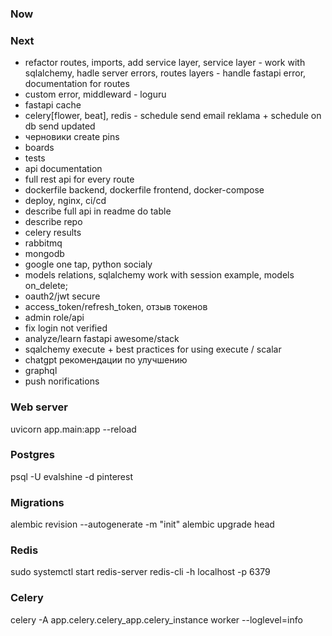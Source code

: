### Now


### Next
- refactor routes, imports, add service layer, service layer - work with sqlalchemy, hadle server errors, routes layers - handle fastapi error, documentation for routes
- custom error, middleward - loguru
- fastapi cache
- celery[flower, beat], redis - schedule send email reklama + schedule on db send updated
- черновики create pins
- boards
- tests
- api documentation
- full rest api for every route
- dockerfile backend, dockerfile frontend, docker-compose
- deploy, nginx, ci/cd
- describe full api in readme do table
- describe repo
- celery results
- rabbitmq
- mongodb
- google one tap, python socialу
- models relations, sqlalchemy work with session example, models on_delete;
- oauth2/jwt secure
- access_token/refresh_token, отзыв токенов
- admin role/api
- fix login not verified
- analyze/learn fastapi awesome/stack
- sqalchemy execute + best practices for using execute / scalar
- chatgpt рекомендации по улучшению
- graphql
- push norifications


### Web server
uvicorn app.main:app --reload


### Postgres
psql -U evalshine -d pinterest


### Migrations
alembic revision --autogenerate -m "init"
alembic upgrade head


### Redis
sudo systemctl start redis-server
redis-cli -h localhost -p 6379


### Celery
celery -A app.celery.celery_app.celery_instance worker --loglevel=info